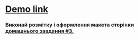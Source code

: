 # [Demo link](https://elizachernysh.github.io/goit-markup-hw-03/)

### Виконай розмітку і оформлення макета сторінки [домашнього завдання #3.](https://www.figma.com/file/1ehrLBauvVFu4mVhxsHzyZ/Web-Studio-(Version-2.1)?node-id=1%3A189)